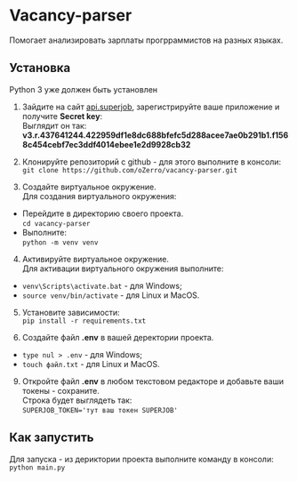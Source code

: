 # Vacancy-parser
Помогает анализировать зарплаты прогрраммистов на разных языках.

## Установка
Python 3 уже должен быть установлен
1. Зайдите на сайт [api.superjob](https://api.superjob.ru/), зарегистрируйте ваше приложение и получите **Secret key**:  
   Выглядит он так: **v3.r.437641244.422959df1e8dc688bfefc5d288acee7ae0b291b1.f1568c454cebf7ec3ddf4014ebee1e2d9928cb32**
    
2. Клонируйте репозиторий с github - для этого выполните в консоли:  
`git clone https://github.com/oZerro/vacancy-parser.git`

3. Создайте виртуальное окружение.  
Для создания виртуального окружения:  
- Перейдите в директорию своего проекта.  
`cd vacancy-parser` 
- Выполните:  
`python -m venv venv`

4. Активируйте виртуальное окружение.  
Для активации виртуального окружения выполните:  
- `venv\Scripts\activate.bat` - для Windows;
- `source venv/bin/activate` - для Linux и MacOS.

5. Установите зависимости:  
 `pip install -r requirements.txt`  

6. Создайте файл **.env** в вашей деректории проекта.  

- `type nul > .env` - для Windows;
- `touch файл.txt` - для Linux и MacOS.

9. Откройте файл **.env** в любом текстовом редакторе и добавьте ваши токены - сохраните.  
Строка будет выглядеть так:  
`SUPERJOB_TOKEN='тут ваш токен SUPERJOB'`  


## Как запустить
Для запуска - из дериктории проекта выполните команду в консоли:  
`python main.py`